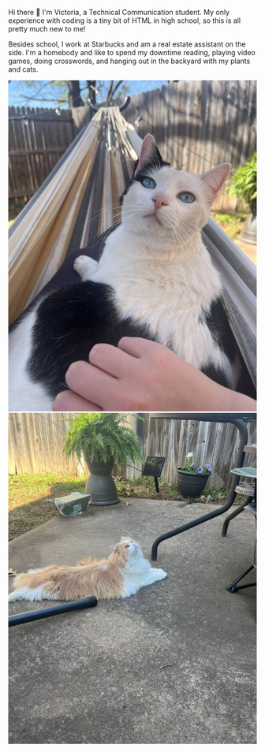 Hi there 👋 I'm Victoria, a Technical Communication student. My only experience with coding is a tiny bit of HTML in high school, so this is all pretty much new to me!

Besides school, I work at Starbucks and am a real estate assistant on the side. I'm a homebody and like to spend my downtime reading, playing video games, doing crosswords, and hanging out in the backyard with my plants and cats.

![cat](luna-hammock-downsized.jpg)
![cat](soda-looking-up-downsized.jpg)

<!--
**vamorrison73/vamorrison73** is a ✨ _special_ ✨ repository because its `README.md` (this file) appears on your GitHub profile.

Here are some ideas to get you started:

- 🔭 I’m currently working on ...
- 🌱 I’m currently learning ...
- 👯 I’m looking to collaborate on ...
- 🤔 I’m looking for help with ...
- 💬 Ask me about ...
- 📫 How to reach me: ...
- 😄 Pronouns: ...
- ⚡ Fun fact: ...
-->

